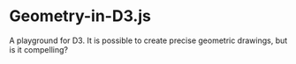 # Geometry-in-D3.js
A playground for D3. It is possible to create precise geometric drawings, but is it compelling?
